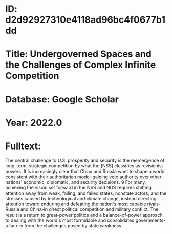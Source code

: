 # ID: d2d92927310e4118ad96bc4f0677b1dd
# Title: Undergoverned Spaces and the Challenges of Complex Infinite Competition
# Database: Google Scholar
# Year: 2022.0
# Fulltext:
The central challenge to U.S. prosperity and security is the reemergence of long-term, strategic competition by what the [NSS] classifies as revisionist powers.
It is increasingly clear that China and Russia want to shape a world consistent with their authoritarian model-gaining veto authority over other nations' economic, diplomatic, and security decisions.
9   For many, achieving the vision set forward in the NSS and NDS requires shifting attention away from weak, failing, and failed states; nonstate actors; and the stresses caused by technological and climate change, instead directing attention toward enduring and defeating the nation's most capable rivals-Russia and China-in direct political competition and military conflict.
The result is a return to great-power politics and a balance-of-power approach to dealing with the world's most formidable and consolidated governments-a far cry from the challenges posed by state weakness.